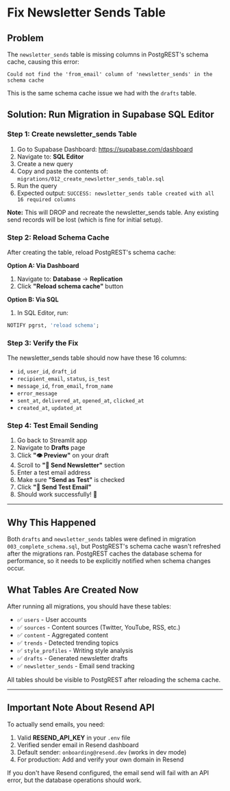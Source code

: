 # Fix Newsletter Sends Table

## Problem
The `newsletter_sends` table is missing columns in PostgREST's schema cache, causing this error:
```
Could not find the 'from_email' column of 'newsletter_sends' in the schema cache
```

This is the same schema cache issue we had with the `drafts` table.

## Solution: Run Migration in Supabase SQL Editor

### Step 1: Create newsletter_sends Table
1. Go to Supabase Dashboard: https://supabase.com/dashboard
2. Navigate to: **SQL Editor**
3. Create a new query
4. Copy and paste the contents of: `migrations/012_create_newsletter_sends_table.sql`
5. Run the query
6. Expected output: `SUCCESS: newsletter_sends table created with all 16 required columns`

**Note:** This will DROP and recreate the newsletter_sends table. Any existing send records will be lost (which is fine for initial setup).

### Step 2: Reload Schema Cache
After creating the table, reload PostgREST's schema cache:

**Option A: Via Dashboard**
1. Navigate to: **Database** → **Replication**
2. Click **"Reload schema cache"** button

**Option B: Via SQL**
1. In SQL Editor, run:
```sql
NOTIFY pgrst, 'reload schema';
```

### Step 3: Verify the Fix
The newsletter_sends table should now have these 16 columns:
- `id`, `user_id`, `draft_id`
- `recipient_email`, `status`, `is_test`
- `message_id`, `from_email`, `from_name`
- `error_message`
- `sent_at`, `delivered_at`, `opened_at`, `clicked_at`
- `created_at`, `updated_at`

### Step 4: Test Email Sending
1. Go back to Streamlit app
2. Navigate to **Drafts** page
3. Click **"👁️ Preview"** on your draft
4. Scroll to **"📧 Send Newsletter"** section
5. Enter a test email address
6. Make sure **"Send as Test"** is checked
7. Click **"🧪 Send Test Email"**
8. Should work successfully! 🎉

---

## Why This Happened

Both `drafts` and `newsletter_sends` tables were defined in migration `003_complete_schema.sql`, but PostgREST's schema cache wasn't refreshed after the migrations ran. PostgREST caches the database schema for performance, so it needs to be explicitly notified when schema changes occur.

## What Tables Are Created Now

After running all migrations, you should have these tables:
- ✅ `users` - User accounts
- ✅ `sources` - Content sources (Twitter, YouTube, RSS, etc.)
- ✅ `content` - Aggregated content
- ✅ `trends` - Detected trending topics
- ✅ `style_profiles` - Writing style analysis
- ✅ `drafts` - Generated newsletter drafts
- ✅ `newsletter_sends` - Email send tracking

All tables should be visible to PostgREST after reloading the schema cache.

---

## Important Note About Resend API

To actually send emails, you need:
1. Valid **RESEND_API_KEY** in your `.env` file
2. Verified sender email in Resend dashboard
3. Default sender: `onboarding@resend.dev` (works in dev mode)
4. For production: Add and verify your own domain in Resend

If you don't have Resend configured, the email send will fail with an API error, but the database operations should work.
